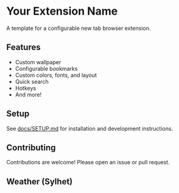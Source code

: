 # Your Extension Name

A template for a configurable new tab browser extension.

## Features

- Custom wallpaper
- Configurable bookmarks
- Custom colors, fonts, and layout
- Quick search
- Hotkeys
- And more!

## Setup

See [docs/SETUP.md](./docs/SETUP.md) for installation and development instructions.

## Contributing

Contributions are welcome! Please open an issue or pull request.

## Weather (Sylhet)

<!-- WEATHER-START -->
<!-- WEATHER-END -->

